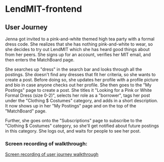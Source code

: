 # LendMIT-frontend

## User Journey
Jenna got invited to a pink-and-white themed high tea party with a formal dress code. She realizes that she has nothing pink-and-white to wear, so she decides to try out LendMIT which she has heard good things about from her peers. She signs up for an account, verifies her MIT email, and then enters the MatchBoard page.

She searches up "dress" in the search bar and looks through all the postings. She doesn't find any dresses that fit her criteria, so she wants to create a post. Before doing so, she updates her profile with a profile picture and bio in case anyone checks out her profile. She then goes to the "My Postings" page to create a post. She titles it "Looking for a Pink or White Formal Dress (size 0-2)", selects her role as a "borrower", tags her post under the "Clothing $ Costumes" category, and adds in a short description. It now shows up in her "My Postings" page and on the top of the "MatchBoard" page.

Further, she goes onto the "Subscriptions" page to subscribe to the "Clothing $ Costumes" category, so she'll get notified about future postings in this category. She logs out, and waits for people to see her post.

### Screen recording of walkthrough:
[Screen recording of user journey walkthrough](assets/user-journey-walkthrough.mov)
